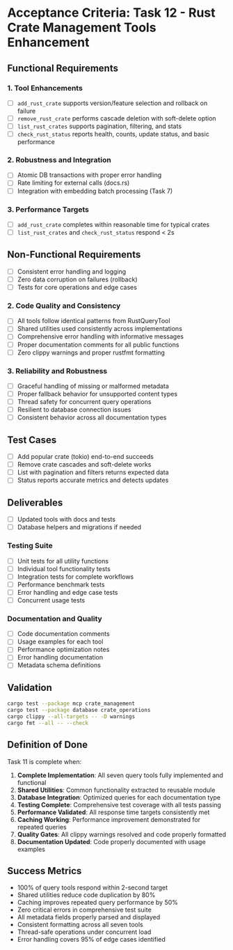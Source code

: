 # Acceptance Criteria: Task 12 - Rust Crate Management Tools Enhancement

## Functional Requirements

### 1. Tool Enhancements
- [ ] `add_rust_crate` supports version/feature selection and rollback on failure
- [ ] `remove_rust_crate` performs cascade deletion with soft-delete option
- [ ] `list_rust_crates` supports pagination, filtering, and stats
- [ ] `check_rust_status` reports health, counts, update status, and basic performance

### 2. Robustness and Integration
- [ ] Atomic DB transactions with proper error handling
- [ ] Rate limiting for external calls (docs.rs)
- [ ] Integration with embedding batch processing (Task 7)

### 3. Performance Targets
- [ ] `add_rust_crate` completes within reasonable time for typical crates
- [ ] `list_rust_crates` and `check_rust_status` respond < 2s

## Non-Functional Requirements
- [ ] Consistent error handling and logging
- [ ] Zero data corruption on failures (rollback)
- [ ] Tests for core operations and edge cases

### 2. Code Quality and Consistency
- [ ] All tools follow identical patterns from RustQueryTool
- [ ] Shared utilities used consistently across implementations
- [ ] Comprehensive error handling with informative messages
- [ ] Proper documentation comments for all public functions
- [ ] Zero clippy warnings and proper rustfmt formatting

### 3. Reliability and Robustness
- [ ] Graceful handling of missing or malformed metadata
- [ ] Proper fallback behavior for unsupported content types
- [ ] Thread safety for concurrent query operations
- [ ] Resilient to database connection issues
- [ ] Consistent behavior across all documentation types

## Test Cases
- [ ] Add popular crate (tokio) end-to-end succeeds
- [ ] Remove crate cascades and soft-delete works
- [ ] List with pagination and filters returns expected data
- [ ] Status reports accurate metrics and detects updates

## Deliverables
- [ ] Updated tools with docs and tests
- [ ] Database helpers and migrations if needed

### Testing Suite
- [ ] Unit tests for all utility functions
- [ ] Individual tool functionality tests
- [ ] Integration tests for complete workflows
- [ ] Performance benchmark tests
- [ ] Error handling and edge case tests
- [ ] Concurrent usage tests

### Documentation and Quality
- [ ] Code documentation comments
- [ ] Usage examples for each tool
- [ ] Performance optimization notes
- [ ] Error handling documentation
- [ ] Metadata schema definitions

## Validation
```bash
cargo test --package mcp crate_management
cargo test --package database crate_operations
cargo clippy --all-targets -- -D warnings
cargo fmt --all -- --check
```

## Definition of Done

Task 11 is complete when:

1. **Complete Implementation**: All seven query tools fully implemented and functional
2. **Shared Utilities**: Common functionality extracted to reusable module
3. **Database Integration**: Optimized queries for each documentation type
4. **Testing Complete**: Comprehensive test coverage with all tests passing
5. **Performance Validated**: All response time targets consistently met
6. **Caching Working**: Performance improvement demonstrated for repeated queries
7. **Quality Gates**: All clippy warnings resolved and code properly formatted
8. **Documentation Updated**: Code properly documented with usage examples

## Success Metrics

- 100% of query tools respond within 2-second target
- Shared utilities reduce code duplication by 80%
- Caching improves repeated query performance by 50%
- Zero critical errors in comprehensive test suite
- All metadata fields properly parsed and displayed
- Consistent formatting across all seven tools
- Thread-safe operations under concurrent load
- Error handling covers 95% of edge cases identified